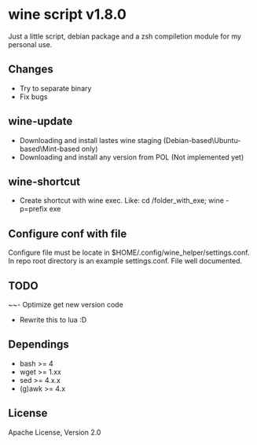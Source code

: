 # wine script v1.8.0

Just a little script, debian package and a zsh compiletion module for my personal use.

## Changes
- Try to separate binary
- Fix bugs

## wine-update
- Downloading and install lastes wine staging (Debian-based\Ubuntu-based\Mint-based only)
- Downloading and install any version from POL (Not implemented yet)

## wine-shortcut
- Create shortcut with wine exec. Like:
cd /folder_with_exe; wine -p=prefix exe

## Configure conf with file
Configure file must be locate in $HOME/.config/wine_helper/settings.conf. In repo root directory is an example settings.conf. File well documented.

## TODO
~~- Optimize get new version code
- Rewrite this to lua :D

## Dependings
- bash >= 4
- wget >= 1.xx
- sed >= 4.x.x
- (g)awk >= 4.x

## License
Apache License, Version 2.0
